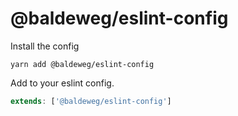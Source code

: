 # @baldeweg/eslint-config

Install the config

```shell
yarn add @baldeweg/eslint-config
```

Add to your eslint config.

```js
extends: ['@baldeweg/eslint-config']
```
